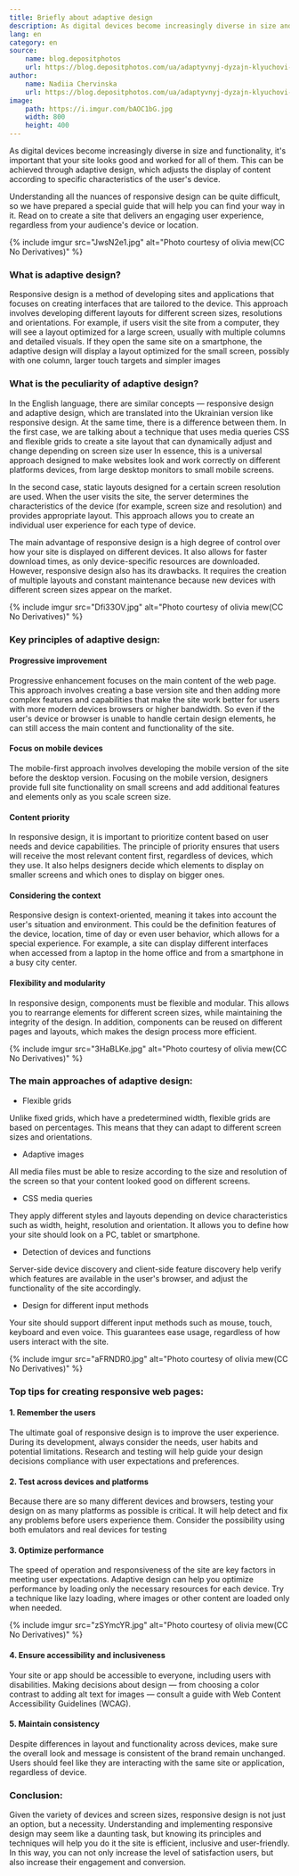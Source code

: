 ```yaml
---
title: Briefly about adaptive design
description: As digital devices become increasingly diverse in size and functionality, it's important that your site looks and works well on all of them.
lang: en
category: en
source:
    name: blog.depositphotos
    url: https://blog.depositphotos.com/ua/adaptyvnyj-dyzajn-klyuchovi-pryntsypy-j-metody.html
author:
    name: Nadiia Chervinska
    url: https://blog.depositphotos.com/ua/adaptyvnyj-dyzajn-klyuchovi-pryntsypy-j-metody.html
image:
    path: https://i.imgur.com/bAOC1bG.jpg
    width: 800
    height: 400
---
```


As digital devices become increasingly diverse in size and functionality, it's important that your site looks good and 
worked for all of them. This can be achieved through adaptive design, which adjusts the display of content according to
specific characteristics of the user's device.

Understanding all the nuances of responsive design can be quite difficult, so we have prepared a special guide that will 
help you can find your way in it. Read on to create a site that delivers an engaging user experience, regardless from your 
audience's device or location.

{% include imgur src="JwsN2e1.jpg" alt="Photo courtesy of olivia mew(CC No Derivatives)" %}

### What is adaptive design?

Responsive design is a method of developing sites and applications that focuses on creating interfaces that are tailored
to the device. This approach involves developing different layouts for different screen sizes, resolutions and orientations.
For example, if users visit the site from a computer, they will see a layout optimized for a large screen, usually
with multiple columns and detailed visuals. If they open the same site on a smartphone, the adaptive design
will display a layout optimized for the small screen, possibly with one column, larger touch targets and simpler
images

### What is the peculiarity of adaptive design?

In the English language, there are similar concepts — responsive design and adaptive design, which are translated into the 
Ukrainian version like responsive design. At the same time, there is a difference between them. In the first case, we are 
talking about a technique that uses media queries CSS and flexible grids to create a site layout that can dynamically adjust 
and change depending on screen size user In essence, this is a universal approach designed to make websites look and work 
correctly on different platforms devices, from large desktop monitors to small mobile screens.

In the second case, static layouts designed for a certain screen resolution are used. When the user visits the site, the 
server determines the characteristics of the device (for example, screen size and resolution) and provides appropriate layout. 
This approach allows you to create an individual user experience for each type of device.

The main advantage of responsive design is a high degree of control over how your site is displayed on different devices.
It also allows for faster download times, as only device-specific resources are downloaded.
However, responsive design also has its drawbacks. It requires the creation of multiple layouts and constant maintenance 
because new devices with different screen sizes appear on the market.

{% include imgur src="Dfi33OV.jpg" alt="Photo courtesy of olivia mew(CC No Derivatives)" %}

### Key principles of adaptive design:

#### Progressive improvement

Progressive enhancement focuses on the main content of the web page. This approach involves creating a base version
site and then adding more complex features and capabilities that make the site work better for users with more modern 
devices browsers or higher bandwidth. So even if the user's device or browser is unable to handle certain
design elements, he can still access the main content and functionality of the site.

#### Focus on mobile devices

The mobile-first approach involves developing the mobile version of the site before the desktop version. Focusing on the 
mobile version, designers provide full site functionality on small screens and add additional features and elements only 
as you scale screen size.

#### Content priority

In responsive design, it is important to prioritize content based on user needs and device capabilities.
The principle of priority ensures that users will receive the most relevant content first, regardless of devices,
which they use. It also helps designers decide which elements to display on smaller screens and which ones to display on
bigger ones.

#### Considering the context

Responsive design is context-oriented, meaning it takes into account the user's situation and environment. This could be 
the definition features of the device, location, time of day or even user behavior, which allows for a special experience.
For example, a site can display different interfaces when accessed from a laptop in the home office and from a smartphone 
in a busy city center.

#### Flexibility and modularity

In responsive design, components must be flexible and modular. This allows you to rearrange elements for different screen 
sizes, while maintaining the integrity of the design. In addition, components can be reused on different pages and layouts, 
which makes the design process more efficient.

{% include imgur src="3HaBLKe.jpg" alt="Photo courtesy of olivia mew(CC No Derivatives)" %}


### The main approaches of adaptive design:

- Flexible grids

Unlike fixed grids, which have a predetermined width, flexible grids are based on percentages. This means that they can 
adapt to different screen sizes and orientations.

- Adaptive images

All media files must be able to resize according to the size and resolution of the screen so that your content looked 
good on different screens.

- CSS media queries

They apply different styles and layouts depending on device characteristics such as width, height, resolution and orientation. 
It allows you to define how your site should look on a PC, tablet or smartphone.

- Detection of devices and functions

Server-side device discovery and client-side feature discovery help verify which features are available in the user's browser, 
and adjust the functionality of the site accordingly.

- Design for different input methods

Your site should support different input methods such as mouse, touch, keyboard and even voice. This guarantees ease
usage, regardless of how users interact with the site.

{% include imgur src="aFRNDR0.jpg" alt="Photo courtesy of olivia mew(CC No Derivatives)" %}


### Top tips for creating responsive web pages:

#### 1. Remember the users

The ultimate goal of responsive design is to improve the user experience. During its development, always consider the needs,
user habits and potential limitations. Research and testing will help guide your design decisions compliance with user 
expectations and preferences.

#### 2. Test across devices and platforms

Because there are so many different devices and browsers, testing your design on as many platforms as possible is critical.
It will help detect and fix any problems before users experience them. Consider the possibility using both emulators and 
real devices for testing

#### 3. Optimize performance

The speed of operation and responsiveness of the site are key factors in meeting user expectations. Adaptive design can 
help you optimize performance by loading only the necessary resources for each device. Try a technique like lazy loading, 
where images or other content are loaded only when needed.

{% include imgur src="zSYmcYR.jpg" alt="Photo courtesy of olivia mew(CC No Derivatives)" %}

#### 4. Ensure accessibility and inclusiveness

Your site or app should be accessible to everyone, including users with disabilities. Making decisions about design — from 
choosing a color contrast to adding alt text for images — consult a guide with Web Content Accessibility Guidelines (WCAG).

#### 5. Maintain consistency

Despite differences in layout and functionality across devices, make sure the overall look and message is consistent of 
the brand remain unchanged. Users should feel like they are interacting with the same site or application, regardless of 
device.

### Conclusion:

Given the variety of devices and screen sizes, responsive design is not just an option, but a necessity. Understanding 
and implementing responsive design may seem like a daunting task, but knowing its principles and techniques will help you 
do it the site is efficient, inclusive and user-friendly. In this way, you can not only increase the level of satisfaction
users, but also increase their engagement and conversion.